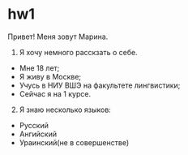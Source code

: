 # hw1
Привет! Меня зовут Марина. 
1. Я хочу немного расскзать о себе.
+ Мне 18 лет;
+ Я живу в Москве;
+ Учусь в НИУ ВШЭ на факультете лингвистики;
+ Сейчас я на 1 курсе.
2. Я знаю несколько языков:
+ Русский
+ Ангийский
+ Ураинский(не в совершенстве)
